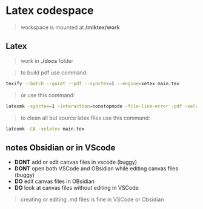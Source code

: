# Latex codespace

> workspace is mounted at __/miktex/work__

## Latex

> work in __./docs__ folder 

> to build pdf use command: 
```bash
texify --batch --quiet --pdf --synctex=1 --engine=xetex main.tex
```

> or use this command: 
```bash
latexmk -synctex=1 -interaction=nonstopmode -file-line-error -pdf -xelatex main.tex
```

> to clean all but source latex files use this command: 
```bash
latexmk -CA -xelatex main.tex
```


## notes Obsidian or in VScode

* __DONT__ add or edit canvas files in vscode (buggy)
* __DONT__ open both VSCode and OBsidian while editing canvas files (buggy)
* __DO__ edit canvas files in OBsidian
* __DO__ look at canvas files without editing in VSCode

> creating or editing .md files is fine in VSCode or Obsidian